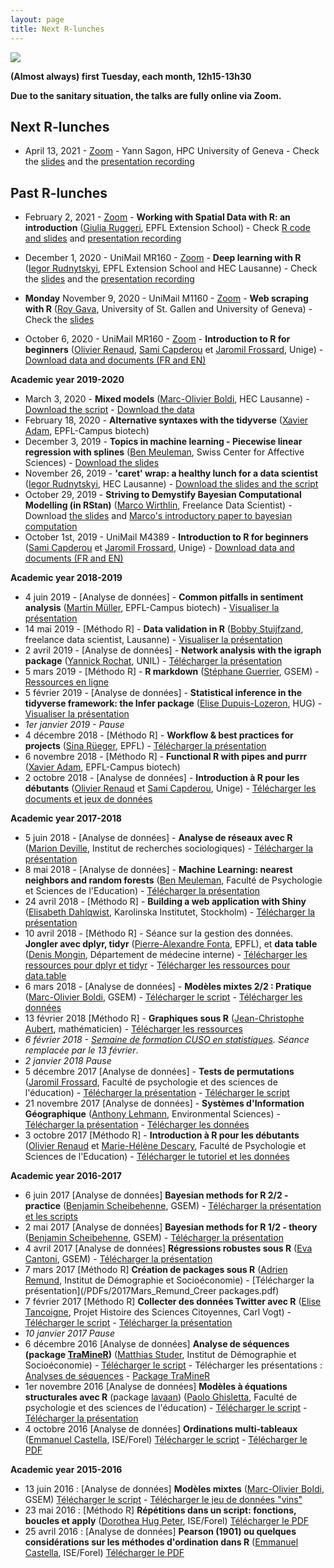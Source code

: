 ```yaml
---
layout: page
title: Next R-lunches
---
```

![](http://www.phdcomics.com/comics/archive/phd112107s.gif)

**(Almost always) first Tuesday, each month, 12h15-13h30**

<!--**Due to the sanitary situation, the talks will be presented both online via Zoom
and in person at UniMail. If you intend to be present, you need to register
first [here](https://shiny.samorso.ch/rlunch/) and wear a mask.**-->
**Due to the sanitary situation, the talks are fully online via Zoom.**
  
## Next R-lunches
* April 13, 2021 - [Zoom](https://unige.zoom.us/j/96253051411?pwd=dElvR0N0ZDlIYmJLdkhMN24vS3JKdz09) - Yann Sagon, HPC University of Geneva - Check the [slides](https://github.com/use-r-carlvogt/use-r-carlvogt.github.io/blob/master/PDFs/2021Avril_Cours_GetFamiliarWithBaobab.pptx) and the [presentation recording](https://unige.zoom.us/rec/share/96IB3RX1XGduE9F3Bq572QKq82a9JG0bkpLKj5b6d9cFLuXFH9kRGgsslc_-4cQa.s68-otW_M2Do28m8)


## Past R-lunches
* February 2, 2021 - [Zoom](https://unige.zoom.us/j/92548162112?pwd=UHB6N2daMWJ3V3VWRnpOWVVNaUJnUT09) - **Working with Spatial Data with R: an introduction** ([Giulia Ruggeri](https://github.com/gruggeri), EPFL Extension School) - Check [R code and slides](https://github.com/gruggeri/r_lunch_feb2021) and [presentation recording](https://unige.zoom.us/rec/share/BTFhNKQrFTvbJYJGd8jL2l8Bga2nRkcPrnnk6z6v8I0iEpC7ll7VlHv1VhIAVvr9.eH8E1E0Ncf_LiMyI)

* December 1, 2020 - UniMail MR160 - [Zoom](https://unige.zoom.us/j/97104023336?pwd=ZHI1Um8waThtcTgxRUhLRWtHWHduZz09) - **Deep learning with R** ([Iegor Rudnytskyi](https://irudnyts.github.io/), EPFL Extension School and HEC Lausanne) - Check the [slides](https://github.com/irudnyts/r2d2) and the [presentation recording](https://unige.zoom.us/rec/share/CdO68yhvN7iCAfgeuGX7hba4OllEEWAw_tJtJa6EQwSp5ETh-oQcYVRcUdfetndC.pnDX8JTdf9AECzq3)

* **Monday** November 9, 2020 - UniMail M1160 - [Zoom](https://unige.zoom.us/j/92317617443?pwd=cEFSelZsdVpRaDVyanlNQk5XQXdwdz09) - **Web scraping with R** ([Roy Gava](http://roygava.com/), University of St. Gallen and University of Geneva) - Check the [slides](http://roygava.com/webscraping-lunch/)

* October 6, 2020 - UniMail MR160 - [Zoom](https://unige.zoom.us/j/99024405323?pwd=VVpPYWJQS3NKZlRmelhCTzh1K05Jdz09) - **Introduction to R for beginners** ([Olivier Renaud](https://www.unige.ch/fapse/mad/equipe/renaud/), [Sami Capderou](https://www.unige.ch/fapse/mad/equipe/sami-capderou/) et [Jaromil Frossard](https://www.unige.ch/fapse/mad/equipe/frossard/), Unige) - [Download data and documents (FR and EN)](https://github.com/use-r-carlvogt/use-r-carlvogt.github.io/blob/master/PDFs/2020Octobre_RenaudCapderouFrossard_IntroR.zip)

**Academic year 2019-2020**
* March 3, 2020 - **Mixed models** ([Marc-Olivier Boldi](https://www.linkedin.com/in/marc-olivier-boldi-7a39564/?originalSubdomain=ch), HEC Lausanne) - [Download the script](https://github.com/use-r-carlvogt/use-r-carlvogt.github.io/blob/master/PDFs/2020Mars_MOBoldi_HandsOn.html) - [Download the data](https://github.com/use-r-carlvogt/use-r-carlvogt.github.io/blob/master/PDFs/2020Mars_MOBoldi_data_lunchR.zip)
* February 18, 2020 - **Alternative syntaxes with the tidyverse** ([Xavier Adam](https://exts.epfl.ch/who-we-are/team), EPFL-Campus biotech)
* December 3, 2019 - **Topics in machine learning - Piecewise linear regression with splines** ([Ben Meuleman](https://www.unige.ch/cisa/members/meuleman-ben/), Swiss Center for Affective Sciences) - [Download the slides](https://github.com/use-r-carlvogt/use-r-carlvogt.github.io/blob/master/PDFs/2019December_BMeuleman_Rlunch_Splines.pdf)
* November 26, 2019 - **'caret' wrap: a healthy lunch for a data scientist** ([Iegor Rudnytskyi](https://irudnyts.github.io/about/), HEC Lausanne) - [Download the slides and the script](https://github.com/irudnyts/caret)
* October 29, 2019 - **Striving to Demystify Bayesian Computational Modelling (in RStan)** ([Marco Wirthlin](https://www.linkedin.com/in/mwirthlin/), Freelance Data Scientist) - Download [the slides](https://github.com/use-r-carlvogt/use-r-carlvogt.github.io/blob/master/PDFs/2019October_MWirthlin_UNIGE_R_Lunch_online_version.pdf) and [Marco's introductory paper to bayesian computation](https://github.com/use-r-carlvogt/use-r-carlvogt.github.io/blob/master/PDFs/2019October_MWirthlin_IntroBayesianComputation_Wirthlin.pdf)
* October 1st, 2019 - UniMail M4389 - **Introduction to R for beginners** ([Sami Capderou](https://www.unige.ch/fapse/mad/equipe/sami-capderou/) et [Jaromil Frossard](https://www.unige.ch/fapse/mad/equipe/frossard/), Unige) - [Download data and documents (FR and EN)](https://github.com/use-r-carlvogt/use-r-carlvogt.github.io/blob/master/PDFs/2019October_MaterialIntro_R_RStudio_Rlunch19.zip)

**Academic year 2018-2019**
* 4 juin 2019 - [Analyse de données] - **Common pitfalls in sentiment analysis** ([Martin Müller](https://people.epfl.ch/martin.muller), EPFL-Campus biotech) - [Visualiser la présentation](https://mar-muel.github.io/pitfalls_in_sentiment_analysis/index.html)
* 14 mai 2019 - [Méthodo R] - **Data validation in R** ([Bobby Stuijfzand](https://www.linkedin.com/in/bobby-stuijfzand-60863448/), freelance data scientist, Lausanne) - [Visualiser la présentation](https://bobbyglenns.github.io/190514-R-lunch-geneva/presentation_online.html)
* 2 avril 2019 - [Analyse de données] - **Network analysis with the igraph package** ([Yannick Rochat](https://applicationspub.unil.ch/interpub/noauth/php/Un/UnPers.php?PerNum=1063847&LanCode=37&menu=curri), UNIL) - [Télécharger la présentation](https://github.com/use-r-carlvogt/use-r-carlvogt.github.io/blob/master/PDFs/2019Avril_Rochat_igraph.pdf)
* 5 mars 2019 - [Méthodo R] - **R markdown** ([Stéphane Guerrier](https://stephaneguerrier.com/index.html), GSEM) - [Ressources en ligne](https://smac-group.github.io/ds/rmarkdown.html)
* 5 février 2019 - [Analyse de données] - **Statistical inference in the tidyverse framework: the Infer package** ([Elise Dupuis-Lozeron](https://www.hug-ge.ch/epidemiologie-clinique/elise-dupuis-lozeron-phd), HUG) - [Visualiser la présentation](https://github.com/use-r-carlvogt/use-r-carlvogt.github.io/blob/master/PDFs/2019Fevrier_EDupuisLozeron_R_lunch_Git/Infer_Pres.html)
* *1er janvier 2019 - Pause*
* 4 décembre 2018 - [Méthodo R] - **Workflow & best practices for projects** ([Sina Rüeger](https://sinarueeger.github.io/), EPFL) - [Télécharger la présentation](https://sinarueeger.github.io/20181204-r-lunchs-gva/#1)
* 6 novembre 2018 - [Méthodo R] - **Functional R with pipes and purrr** ([Xavier Adam](https://exts.epfl.ch/who-we-are/team), EPFL-Campus biotech)
* 2 octobre 2018 - [Analyse de données] - **Introduction à R pour les débutants** ([Olivier Renaud](https://www.unige.ch/fapse/mad/equipe/renaud/) et [Sami Capderou](https://www.unige.ch/fapse/mad/equipe/sami-capderou/), Unige) - [Télécharger les documents et jeux de données](https://github.com/use-r-carlvogt/use-r-carlvogt.github.io/blob/master/PDFs/2018Octobre_MaterialIntro_R_RStudio_Rlunch18.zip)

**Academic year 2017-2018**
* 5 juin 2018 - [Analyse de données] - **Analyse de réseaux avec R** ([Marion Deville](https://www.unige.ch/sciences-societe/socio/fr/mariondeville/),  Institut de recherches sociologiques) - [Télécharger la présentation](https://github.com/use-r-carlvogt/use-r-carlvogt.github.io/blob/master/PDFs/2018Juin_MDeville_intro_reseaux_spnet.pdf)
* 8 mai 2018 - [Analyse de données] - **Machine Learning: nearest neighbors and random forests** ([Ben Meuleman](https://www.researchgate.net/profile/Ben_Meuleman), Faculté de Psychologie et Sciences de l'Education) - [Télécharger la présentation](https://github.com/use-r-carlvogt/use-r-carlvogt.github.io/blob/master/PDFs/2018Mai_Meulemann_Intro_machine_learning.pdf)
* 24 avril 2018 - [Méthodo R] - **Building a web application with Shiny** ([Elisabeth Dahlqwist](https://wp.unil.ch/sgg/elisabeth-dahlqwist/), Karolinska Institutet, Stockholm) - [Télécharger la présentation](https://github.com/rladies/meetup-presentations_lausanne/tree/master/20180314_shiny)
* 10 avril 2018 - [Méthodo R] - Séance sur la gestion des données. **Jongler avec dplyr, tidyr** ([Pierre-Alexandre Fonta](http://ch.linkedin.com/in/pafonta), EPFL), et **data table** ([Denis Mongin](https://www.researchgate.net/profile/Denis_Mongin/info), Département de médecine interne) - [Télécharger les ressources pour dplyr et tidyr](https://github.com/pafonta/r-lunch-10-04-18) - [Télécharger les ressources pour data.table](https://github.com/use-r-carlvogt/use-r-carlvogt.github.io/blob/master/PDFs/2018Avril_Mongin_data_table.zip)
* 6 mars 2018 - [Analyse de données] - **Modèles mixtes 2/2 : Pratique** ([Marc-Olivier Boldi](https://www.unige.ch/gsem/rcs/members2/profs/marc/), GSEM) - [Télécharger le script](https://github.com/use-r-carlvogt/use-r-carlvogt.github.io/blob/master/PDFs/2018Mars_MOBoldi_HandsOn.html) - [Télécharger les données](https://github.com/use-r-carlvogt/use-r-carlvogt.github.io/blob/master/PDFs/2018Mars_MOBoldi_data.zip)
* 13 février 2018 [Méthodo R] - **Graphiques sous R** ([Jean-Christophe Aubert](https://www.linkedin.com/in/jean-christophe-aubert-7295453b/?ppe=1), mathématicien) - [Télécharger les ressources](https://github.com/use-r-carlvogt/use-r-carlvogt.github.io/blob/master/PDFs/2018Mars_JCAubert_ggplot.zip)
* *6 février 2018 - [Semaine de formation CUSO en statistiques](https://statistique.cuso.ch/index.php?id=2688&tx_displaycontroller[showUid]=3840). Séance remplacée par le 13 février*.
* *2 janvier 2018 Pause*
* 5 décembre 2017 [Analyse de données] - **Tests de permutations** ([Jaromil Frossard](https://www.unige.ch/fapse/mad/equipe/frossard/), Faculté de psychologie et des sciences de l'éducation) - [Télécharger la présentation](https://github.com/use-r-carlvogt/use-r-carlvogt.github.io/blob/master/PDFs/2017Decembre_Frossard_presentation_permuco.pdf) - [Télécharger le script](https://github.com/use-r-carlvogt/use-r-carlvogt.github.io/blob/master/PDFs/2017Decembre_Frossard_permuco.R)
* 21 novembre 2017 [Analyse de données] - **Systèmes d'Information Géographique** ([Anthony Lehmann](https://www.unige.ch/envirospace/people/lehmann/), Environmental Sciences) - [Télécharger la présentation](https://github.com/use-r-carlvogt/use-r-carlvogt.github.io/blob/master/PDFs/2017Novembre_Lehmann_Dejeuner-R-Geotatistics-with-R.pdf) - [Télécharger les données](https://github.com/use-r-carlvogt/use-r-carlvogt.github.io/blob/master/PDFs/2017Novembre_Lehmann_data.zip)
* 3 octobre 2017 [Méthodo R] - **Introduction à R pour les débutants** ([Olivier Renaud](https://www.unige.ch/fapse/mad/equipe/renaud/) et [Marie-Hélène Descary](https://www.unige.ch/fapse/mad/equipe/descary/), Faculté de Psychologie et Sciences de l'Education) - [Télécharger le tutoriel et les données](https://github.com/use-r-carlvogt/use-r-carlvogt.github.io/blob/master/PDFs/2017OctobreORenaudMHDescary_introductionR.zip)

**Academic year 2016-2017**
* 6 juin 2017 [Analyse de données] **Bayesian methods for R 2/2 - practice** ([Benjamin Scheibehenne](https://unige.ch/gsem/iom/members1/professors/scheibehenne-benjamin), GSEM) - [Télécharger la présentation et les scripts](https://github.com/use-r-carlvogt/use-r-carlvogt.github.io/blob/master/PDFs/2017Juin_Scheibehenne_Bayesian_methods_practice.zip)
* 2 mai 2017 [Analyse de données] **Bayesian methods for R 1/2 - theory** ([Benjamin Scheibehenne](https://unige.ch/gsem/iom/members1/professors/scheibehenne-benjamin), GSEM) - [Télécharger la présentation](/PDFs/2017Mai_Scheibehenne_Bayesian_methods.pdf)
* 4 avril 2017 [Analyse de données] **Régressions robustes sous R** ([Eva Cantoni](https://www.unige.ch/gsem/rcs/members2/profs/eva-cantoni/), GSEM) - [Télécharger la présentation](/PDFs/2017Avril_Cantoni_Rlunch.pdf)
* 7 mars 2017 [Méthodo R] **Création de packages sous R** ([Adrien Remund](https://www.unige.ch/sciences-societe/ideso/membres/remund/), Institut de Démographie et Socioéconomie) - [Télécharger la présentation](/PDFs/2017Mars_Remund_Creer packages.pdf)
* 7 février 2017 [Méthodo R] **Collecter des données Twitter avec R** ([Elise Tancoigne](http://citizensciences.net/elise-tancoigne/), Projet Histoire des Sciences Citoyennes, Carl Vogt) - [Télécharger le script](/PDFs/2017Fevrier_Tancoigne_Twitter.R) - [Télécharger la présentation](/PDFs/2017Fevrier_Tancoigne_Twitter.pdf)
* *10 janvier 2017 Pause*
* 6 décembre 2016 [Analyse de données] **Analyse de séquences (package [TraMineR](http://traminer.unige.ch/index.shtml))** ([Matthias Studer](https://www.unige.ch/sciences-societe/ideso/membres/matthias-studer), Institut de Démographie et Socioéconomie) - [Télécharger le script](/PDFs/2016Decembre_Studer_mvadexemple.R) - Télécharger les présentations : [Analyses de séquences](/PDFs/2016Decembre_Studer_Seq-Intro.pdf) - [Package TraMineR](/PDFs/2016Decembre_Studer_DejR-seqdef.pdf)
* 1er novembre 2016 [Analyse de données] **Modèles à équations structurales avec R** (package [lavaan](http://lavaan.ugent.be/index.html)) ([Paolo Ghisletta](http://www.unige.ch/fapse/mad/equipe/ghisletta/), Faculté de psychologie et des sciences de l'éducation) - [Télécharger le script](/PDFs/2016Novembre_Ghisletta_SEM_R_lavaan_script.pdf) - [Télécharger la présentation](/PDFs/2016Novembre_Ghisletta_SEM_R_lavaan.pdf)
* 4 octobre 2016 [Analyse de données] **Ordinations multi-tableaux** ([Emmanuel Castella](http://leba.unige.ch/team/ecastella/), ISE/Forel) [Télécharger le script](/PDFs/2016Octobre_ECastella_multiscript.R) - [Télécharger le PDF](/PDFs/2016Octobre_ECastella_MultiTabppt.pdf)

**Academic year 2015-2016**
* 13 juin 2016 : [Analyse de données] **Modèles mixtes** ([Marc-Olivier Boldi](https://www.unige.ch/gsem/rcs/members2/profs/marc/), GSEM) [Télécharger le script](/PDFs/2016Juin_MOBoldi_codeR.R) - [Télécharger le jeu de données "vins"](/PDFs/2016Juin_MOBoldi_Data1.csv)
* 23 mai 2016 : [Méthodo R] **Répétitions dans un script: fonctions, boucles et apply** ([Dorothea Hug Peter](http://leba.unige.ch/team/dhugpeter/), ISE/Forel) [Télécharger le PDF](/PDFs/2016Mai_DorHugPeter_handout_loops.pdf)
* 25 avril 2016 : [Analyse de données] **Pearson (1901) ou quelques considérations sur les méthodes d'ordination dans R** ([Emmanuel Castella](http://leba.unige.ch/team/ecastella/), ISE/Forel) [Télécharger le PDF](/PDFs/2016Avril_EmmCastella_RCLUB-ordination.pdf)

